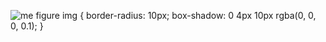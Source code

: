 ![me](https://github.com/user-attachments/assets/7b433490-c65f-4fcb-b1ad-aab8eb96e8a0)
 figure img {
      border-radius: 10px;
      box-shadow: 0 4px 10px rgba(0, 0, 0, 0.1);
    }
